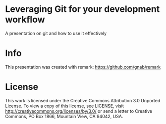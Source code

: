 # Leveraging Git for your development workflow
A presentation on git and how to use it effectively

# Info
This presentation was created with remark: https://github.com/gnab/remark

# License
This work is licensed under the Creative Commons Attribution 3.0 Unported License. To view a copy of this license, see LICENSE, visit http://creativecommons.org/licenses/by/3.0/ or send a letter to Creative Commons, PO Box 1866, Mountain View, CA 94042, USA.